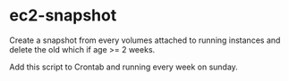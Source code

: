 # ec2-snapshot
Create a snapshot from every volumes attached to running instances and delete the old which if age >= 2 weeks.

Add this script to Crontab and running every week on sunday.
